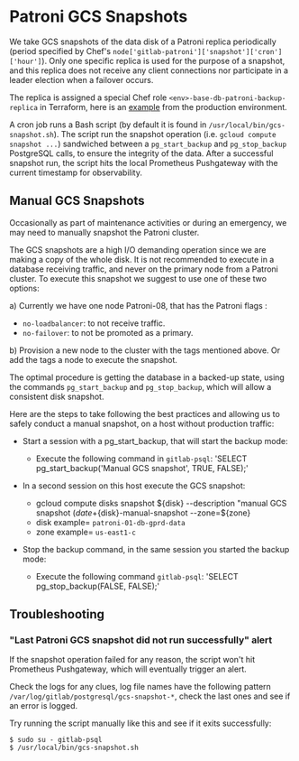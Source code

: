 # Patroni GCS Snapshots

We take GCS snapshots of the data disk of a Patroni replica periodically
(period specified by Chef's `node['gitlab-patroni']['snapshot']['cron']['hour']`).
Only one specific replica is used for the purpose of a snapshot, and this replica
does not receive any client connections nor participate in a leader election when
a failover occurs.

The replica is assigned a special Chef role `<env>-base-db-patroni-backup-replica`
in Terraform, here is an [example][tf-replica-example] from the production environment.

A cron job runs a Bash script (by default it is found in `/usr/local/bin/gcs-snapshot.sh`). The script run
the snapshot operation (i.e. `gcloud compute snapshot ...`) sandwiched between a `pg_start_backup` and `pg_stop_backup`
PostgreSQL calls, to ensure the integrity of the data. After a successful snapshot run, the script hits the local
Prometheus Pushgateway with the current timestamp for observability.

## Manual GCS Snapshots

Occasionally as part of maintenance activities or during an emergency, we may need to manually snapshot the Patroni cluster. 

The GCS snapshots are a high I/O demanding operation since we are making a copy of the whole disk. It is not recommended to execute in a database receiving traffic, and never on the primary node from a Patroni cluster. To execute this snapshot we suggest to use one of these two options:

a) Currently we have one node Patroni-08, that has the Patroni flags :
 - `no-loadbalancer`: to not receive traffic.
 - `no-failover`: to not be promoted as a primary.

b) Provision a new node to the cluster with the tags mentioned above. Or add the tags a node to execute the snapshot.

The optimal procedure is getting the database in a backed-up state, using the commands `pg_start_backup` and `pg_stop_backup`, which will allow a consistent disk snapshot.

Here are the steps to take following the best practices and allowing us to safely conduct a manual snapshot, on a host without production traffic:

- Start a session with a pg_start_backup, that will start the backup mode: 
  - Execute the following command in `gitlab-psql`: 'SELECT pg_start_backup('Manual GCS snapshot', TRUE, FALSE);'

- In a second session on this host execute the GCS snapshot:
  - gcloud compute disks snapshot ${disk} --description "manual GCS snapshot $(date +%Y-%m-%dT%H:%M:%S%z)" --snapshot-names=${disk}-manual-snapshot --zone=${zone}
  - disk example= `patroni-01-db-gprd-data`
  - zone example= `us-east1-c`
  
- Stop the backup command, in the same session you started the backup mode:
  - Execute the following command  `gitlab-psql`: 'SELECT pg_stop_backup(FALSE, FALSE);'

## Troubleshooting

### "Last Patroni GCS snapshot did not run successfully" alert

If the snapshot operation failed for any reason, the script won't hit Prometheus Pushgateway, which will eventually
trigger an alert.

Check the logs for any clues, log file names have the following pattern `/var/log/gitlab/postgresql/gcs-snapshot-*`, check
the last ones and see if an error is logged.

Try running the script manually like this and see if it exits successfully:

```
$ sudo su - gitlab-psql
$ /usr/local/bin/gcs-snapshot.sh
```

[tf-replica-example]: https://ops.gitlab.net/gitlab-com/gitlab-com-infrastructure/-/blob/235d69658055dd8174d774340d8a67734d997129/environments/gprd/main.tf#L825
